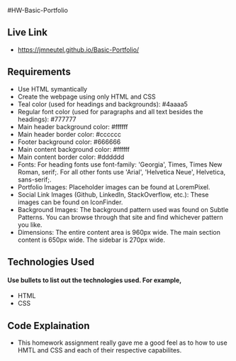 #HW-Basic-Portfolio
## Live Link
 - https://jmneutel.github.io/Basic-Portfolio/

## Requirements
- Use HTML symantically
- Create the webpage using only HTML and CSS
- Teal color (used for headings and backgrounds): #4aaaa5
- Regular font color (used for paragraphs and all text besides the headings): #777777
- Main header background color: #ffffff
- Main header border color: #cccccc
- Footer background color: #666666
- Main content background color: #ffffff
- Main content border color: #dddddd
- Fonts: For heading fonts use font-family: 'Georgia', Times, Times New Roman, serif;. For all other fonts use 'Arial', 'Helvetica Neue', Helvetica, sans-serif;.
- Portfolio Images: Placeholder images can be found at LoremPixel.
- Social Link Images (Github, LinkedIn, StackOverflow, etc.): These images can be found on IconFinder.
- Background Images: The background pattern used was found on Subtle Patterns. You can browse through that site and find whichever pattern you like.
- Dimensions: The entire content area is 960px wide. The main section content is 650px wide. The sidebar is 270px wide.

## Technologies Used
#### Use bullets to list out the technologies used. For example,
- HTML 
- CSS 

## Code Explaination
- This homework assignment really gave me a good feel as to how to use HMTL and CSS and each of their respective capabilites. 
